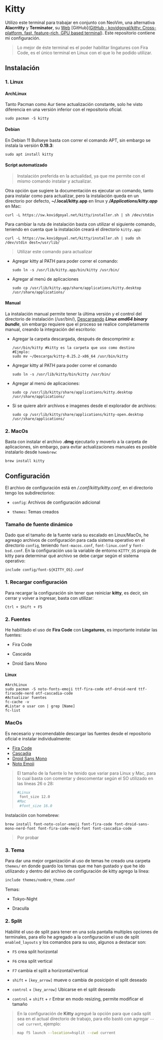 # Kitty

Utilizo este terminal para trabajar en conjunto con NeoVim, una alternativa **Alacrritty** y **Terminator**, su [Web]([kitty](https://sw.kovidgoyal.net/kitty/)) [GitHub]([GitHub - kovidgoyal/kitty: Cross-platform, fast, feature-rich, GPU based terminal](https://github.com/kovidgoyal/kitty)). Este repositorio contiene mi configuración.

> Lo mejor de éste terminal es el poder habilitar lingatures con Fira Code, es el único terminal en Linux con el que lo he podido utilizar.

## Instalación

### 1. Linux

#### ArchLinux

Tanto Pacman como Aur tiene actualización constante, solo he visto diferencia en una versión inferior con el repositorio oficial.

```shell
sudo pacman -S kitty
```

#### Debian

En Debian 11 Bullseye basta con correr el comando APT, sin embargo se instala la versión **0.19.3**:

```shell
sudo apt install kitty
```

#### Script automatizado

> Instalación preferida en la actualidad, ya que me permite con el mismo comando instalar y actualizar.

Otra opción que sugiere la documentación es ejecutar un comando, tanto para instalar como para actualizar, pero la instalación queda en un directorio por defecto, **~/.local/kitty.app** en linux y ***/Applications/kitty.app*** en Mac:

```shell
curl -L https://sw.kovidgoyal.net/kitty/installer.sh | sh /dev/stdin
```

Para cambiar la ruta de instalación basta con utilizar el siguiente comando, teniendo en cuenta que la instalación creará el directorio `kitty.app`:

```shell
curl -L https://sw.kovidgoyal.net/kitty/installer.sh | sudo sh /dev/stdin dest=/usr/lib/
```

> Utilizar este comando para actualizar

- Agregar kitty al PATH para poder correr el comando:
  
  ```shell
  sudo ln -s /usr/lib/kitty.app/bin/kitty /usr/bin/
  ```

- Agregar al menú de aplicaciones
  
  ```shell
  sudo cp /usr/lib/kitty.app/share/applications/kitty.desktop /usr/share/applications/
  ```

#### Manual

La instalación manual permite tener la última versión y el control del directorio de instalación (/usr/bin/), [Descargando](https://github.com/kovidgoyal/kitty/releases) ***Linux amd64 binary bundle***, sin embargo requiere que el proceso se realice completamente manual, creando la integración del escritorio:

- Agregar la carpeta descargada, después de descomprimir a:
  
  ```shell
  /usr/bin/kitty #kitty es la carpeta que uso como destino
  #Ejmplo:
  sudo mv ~/Descarga/kitty-0.25.2-x86_64 /usr/bin/kitty
  ```

- Agregar kitty al PATH para poder correr el comando
  
  ```shell
  sudo ln -s /usr/lib/kitty/bin/kitty /usr/bin/
  ```

- Agregar al menú de aplicaciones:
  
  ```shell
  sudo cp /usr/lib/kitty/share/applications/kitty.desktop /usr/share/applications/
  ```

- Si se quiere abrir archivos e imagenes desde el explorador de archivos:
  
  ```shell
  sudo cp /usr/lib/kitty/share/applications/kitty-open.desktop /usr/share/applications/
  ```

### 2. MacOs

Basta con instalar el archivo **.dmg** ejecutarlo y moverlo a la carpeta de aplicaciones, sin embargo, para evitar actualizaciones manuales es posible instalarlo desde `homebrew`:

```shell
brew install kitty
```

## Configuración

El archivo de configuración está en */.conf/kiitty/kitty.conf*, en el directorio tengo los subdirectorios:

- `config`: Archivos de configuración adicional

- `themes`: Temas creados

### Tamaño de fuente dinámico

Dado que el tamaño de la fuente varia su escalado en Linux/MacOs, he agreago archivos de configuración para cada sistema operativo en el directorio `config`, teniendo `font-macos.conf`, `font-linux.conf` y `font-bsd.conf`. En la configuración uso la variable de entorno `KITTY_OS` propia de kitty para determinar qué archivo se debe cargar según el sistema operativo:

```vim
include config/font-${KITTY_OS}.conf
```

### 1. Recargar configuración

Para recargar la configuración sin tener que reiniciar **kitty**, es decir, sin cerrar y volver a ingresar, basta con utilizar:

`Ctrl + Shift + F5`

### 2. Fuentes

He habilitado el uso de **Fira Code** con **Lingatures**, es importante instalar las fuentes:

- Fira Code

- Cascaida

- Droid Sans Mono

#### Linux

```shell
#ArchLinux
sudo pacman -S noto-fonts-emoji ttf-fira-code otf-droid-nerd ttf-firacode-nerd otf-cascadia-code 
#Actualizar fuentes
fc-cache -v
#Listar o usar con | grep [Name]
fc-list
```

### MacOs

Es necesario y recomendable descargar las fuentes desde el repositorio oficial e instalar individualmente:

- [Fira Code](https://github.com/tonsky/FiraCode/releases)
- [Cascadia](https://github.com/microsoft/cascadia-code/releases)
- [Droid Sans Mono](https://www.fontsquirrel.com/fonts/droid-sans-mono)
- [Noto Emoji](https://fonts.google.com/noto/specimen/Noto+Emoji)

> El tamaño de la fuente lo he tenido que variar para Linux y Mac, para lo cual basta con comentar y descomentar según el SO utilizado en las líneas 26 o 28:
> 
> ```sh
> #Linux
>  font_size 12.0
> #Mac
>  #font_size 16.0
> ```

Instalación con homebrew:

```shell
brew install font-noto-color-emoji font-fira-code font-droid-sans-mono-nerd-font font-fira-code-nerd-font font-cascadia-code
```

> Por probar

### 3. Tema

Para dar una mejor organización al uso de temas he creado una carpeta `themes/` en donde guardo los temas que me han gustado y que he ido utilizando y dentro del archivo de configuración de kitty agrego la línea:

```pascal
include themes/nombre_theme.conf
```

Temas:

- Tokyo-Night

- Draculla

### 2. Split

Habilité el uso de split para tener en una sola pantalla multiples opciones de terminales, para ello he agregado a la configuración el uso de split `enabled_layouts` y los comandos para su uso, algunos a destacar son:

- `F5` crea split horizontal

- `F6` crea split vertical

- `F7` cambia el split a horizontal/vertical

- `shift` + `[key_arrow]` mueve o cambia de posicipón  el split deseado

- `control` + `[key_arrow]` Ubicarse en el split deseado

- `control` + `shift` + `r` Entrar en modo resizing, permite modificar el tamaño

> En la configuración de **Kitty** agregué la opción para que cada split sea en el actual directorio de trabajo, para ello bastó con agregar  `--cwd current`, ejemplo:
> 
> ```sh
> map f5 launch --location=hsplit --cwd current
> ```
